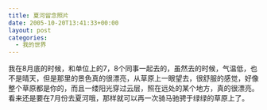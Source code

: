 ```yaml
---
title: 夏河留念照片
date: 2005-10-20T13:41:33+00:00
layout: post
categories:
  - 我的世界
---
```


我在8月底的时候，和单位上的7，8个同事一起去的，虽然去的时候，气温低，也不是晴天，但是那里的景色真的很漂亮，从草原上一眼望去，很舒服的感觉，好像整个草原都是你的，而且一缕阳光穿过云层，照在远处的某个地方，真的很漂亮。看来还是要在7月份去夏河哦，那样就可以再一次骑马驰骋于绿绿的草原上了。
